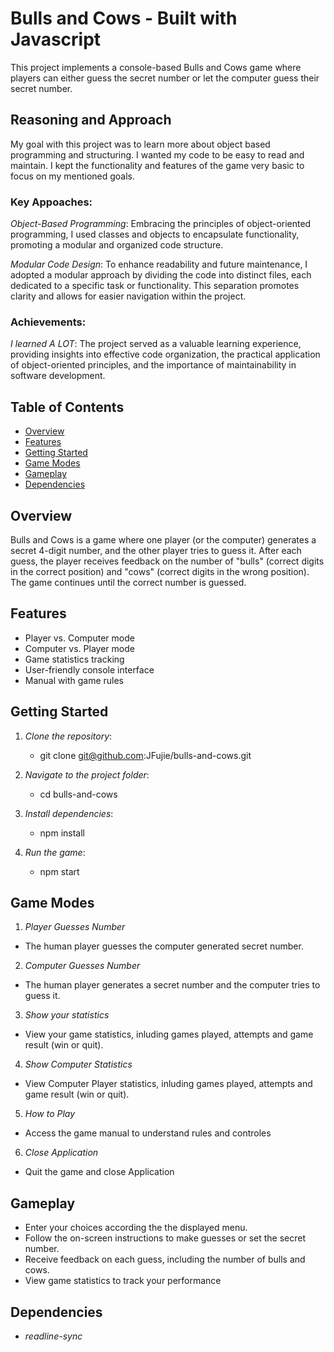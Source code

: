 # Bulls and Cows - Built with Javascript

This project implements a console-based Bulls and Cows game where players can either guess the secret number or let the computer guess their secret number.

## Reasoning and Approach

My goal with this project was to learn more about object based programming and structuring. I wanted my code to be easy to read and maintain.
I kept the functionality and features of the game very basic to focus on my mentioned goals.

### Key Appoaches:

_Object-Based Programming_: Embracing the principles of object-oriented programming, I used classes and objects to encapsulate functionality, promoting a modular and organized code structure.

_Modular Code Design_: To enhance readability and future maintenance, I adopted a modular approach by dividing the code into distinct files, each dedicated to a specific task or functionality. This separation promotes clarity and allows for easier navigation within the project.

### Achievements:

_I learned A LOT_: The project served as a valuable learning experience, providing insights into effective code organization, the practical application of object-oriented principles, and the importance of maintainability in software development.

## Table of Contents

- [Overview](#overview)
- [Features](#features)
- [Getting Started](#getting-started)
- [Game Modes](#game-modes)
- [Gameplay](#gameplay)
- [Dependencies](#dependencies)

## Overview

Bulls and Cows is a game where one player (or the computer) generates a secret 4-digit number, and the other player tries to guess it. After each guess, the player receives feedback on the number of "bulls" (correct digits in the correct position) and "cows" (correct digits in the wrong position). The game continues until the correct number is guessed.

## Features

- Player vs. Computer mode
- Computer vs. Player mode
- Game statistics tracking
- User-friendly console interface
- Manual with game rules

## Getting Started

1. _Clone the repository_:

   - git clone git@github.com:JFujie/bulls-and-cows.git

2. _Navigate to the project folder_:

   - cd bulls-and-cows

3. _Install dependencies_:

   - npm install

4. _Run the game_:
   - npm start

## Game Modes

1. _Player Guesses Number_

- The human player guesses the computer generated secret number.

2. _Computer Guesses Number_

- The human player generates a secret number and the computer tries to guess it.

3. _Show your statistics_

- View your game statistics, inluding games played, attempts and game result (win or quit).

4. _Show Computer Statistics_

- View Computer Player statistics, inluding games played, attempts and game result (win or quit).

5. _How to Play_

- Access the game manual to understand rules and controles

6. _Close Application_

- Quit the game and close Application

## Gameplay

- Enter your choices according the the displayed menu.
- Follow the on-screen instructions to make guesses or set the secret number.
- Receive feedback on each guess, including the number of bulls and cows.
- View game statistics to track your performance

## Dependencies

- _readline-sync_
